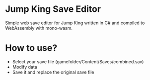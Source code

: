 # Jump King Save Editor

Simple web save editor for Jump King written in C# and compiled to WebAssembly with mono-wasm.

# How to use?

  - Select your save file (gamefolder/Content/Saves/combined.sav)
  - Modify data
  - Save it and replace the original save file
